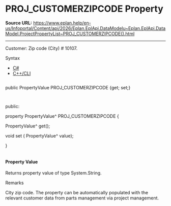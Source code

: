 # PROJ_CUSTOMERZIPCODE Property

**Source URL:** https://www.eplan.help/en-us/Infoportal/Content/api/2026/Eplan.EplApi.DataModelu~Eplan.EplApi.DataModel.ProjectPropertyList~PROJ_CUSTOMERZIPCODE().html

---

Customer: Zip code (City) # 10107.

Syntax

- [C#](#i-syntax-CS)
- [C++/CLI](#i-syntax-CPP2005)

```
```
public PropertyValue PROJ_CUSTOMERZIPCODE {get; set;}
```
```

```
```
public:

property PropertyValue^ PROJ_CUSTOMERZIPCODE {

   PropertyValue^ get();

   void set (    PropertyValue^ value);

}
```
```

#### Property Value

Returns property value of type System.String.

Remarks

City zip code. The property can be automatically populated with the relevant customer data from parts management via project management.
